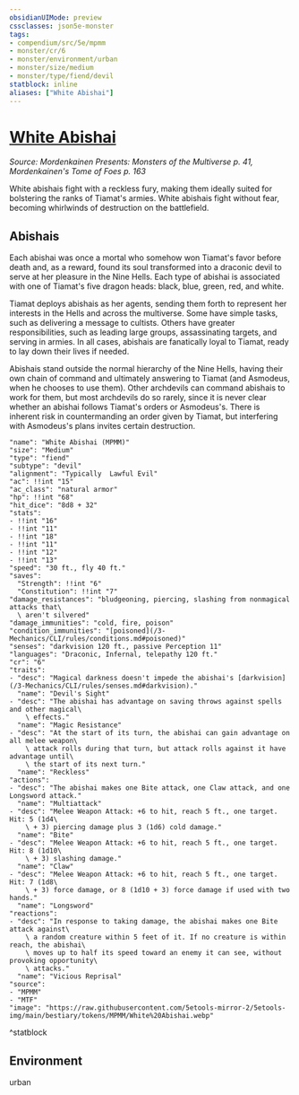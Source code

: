 ```yaml
---
obsidianUIMode: preview
cssclasses: json5e-monster
tags:
- compendium/src/5e/mpmm
- monster/cr/6
- monster/environment/urban
- monster/size/medium
- monster/type/fiend/devil
statblock: inline
aliases: ["White Abishai"]
---
```

# [White Abishai](3-Mechanics\CLI\bestiary\fiend/white-abishai-mpmm.md)
*Source: Mordenkainen Presents: Monsters of the Multiverse p. 41, Mordenkainen's Tome of Foes p. 163*  

White abishais fight with a reckless fury, making them ideally suited for bolstering the ranks of Tiamat's armies. White abishais fight without fear, becoming whirlwinds of destruction on the battlefield.

## Abishais

Each abishai was once a mortal who somehow won Tiamat's favor before death and, as a reward, found its soul transformed into a draconic devil to serve at her pleasure in the Nine Hells. Each type of abishai is associated with one of Tiamat's five dragon heads: black, blue, green, red, and white.

Tiamat deploys abishais as her agents, sending them forth to represent her interests in the Hells and across the multiverse. Some have simple tasks, such as delivering a message to cultists. Others have greater responsibilities, such as leading large groups, assassinating targets, and serving in armies. In all cases, abishais are fanatically loyal to Tiamat, ready to lay down their lives if needed.

Abishais stand outside the normal hierarchy of the Nine Hells, having their own chain of command and ultimately answering to Tiamat (and Asmodeus, when he chooses to use them). Other archdevils can command abishais to work for them, but most archdevils do so rarely, since it is never clear whether an abishai follows Tiamat's orders or Asmodeus's. There is inherent risk in countermanding an order given by Tiamat, but interfering with Asmodeus's plans invites certain destruction.

```statblock
"name": "White Abishai (MPMM)"
"size": "Medium"
"type": "fiend"
"subtype": "devil"
"alignment": "Typically  Lawful Evil"
"ac": !!int "15"
"ac_class": "natural armor"
"hp": !!int "68"
"hit_dice": "8d8 + 32"
"stats":
- !!int "16"
- !!int "11"
- !!int "18"
- !!int "11"
- !!int "12"
- !!int "13"
"speed": "30 ft., fly 40 ft."
"saves":
  "Strength": !!int "6"
  "Constitution": !!int "7"
"damage_resistances": "bludgeoning, piercing, slashing from nonmagical attacks that\
  \ aren't silvered"
"damage_immunities": "cold, fire, poison"
"condition_immunities": "[poisoned](/3-Mechanics/CLI/rules/conditions.md#poisoned)"
"senses": "darkvision 120 ft., passive Perception 11"
"languages": "Draconic, Infernal, telepathy 120 ft."
"cr": "6"
"traits":
- "desc": "Magical darkness doesn't impede the abishai's [darkvision](/3-Mechanics/CLI/rules/senses.md#darkvision)."
  "name": "Devil's Sight"
- "desc": "The abishai has advantage on saving throws against spells and other magical\
    \ effects."
  "name": "Magic Resistance"
- "desc": "At the start of its turn, the abishai can gain advantage on all melee weapon\
    \ attack rolls during that turn, but attack rolls against it have advantage until\
    \ the start of its next turn."
  "name": "Reckless"
"actions":
- "desc": "The abishai makes one Bite attack, one Claw attack, and one Longsword attack."
  "name": "Multiattack"
- "desc": "Melee Weapon Attack: +6 to hit, reach 5 ft., one target. Hit: 5 (1d4\
    \ + 3) piercing damage plus 3 (1d6) cold damage."
  "name": "Bite"
- "desc": "Melee Weapon Attack: +6 to hit, reach 5 ft., one target. Hit: 8 (1d10\
    \ + 3) slashing damage."
  "name": "Claw"
- "desc": "Melee Weapon Attack: +6 to hit, reach 5 ft., one target. Hit: 7 (1d8\
    \ + 3) force damage, or 8 (1d10 + 3) force damage if used with two hands."
  "name": "Longsword"
"reactions":
- "desc": "In response to taking damage, the abishai makes one Bite attack against\
    \ a random creature within 5 feet of it. If no creature is within reach, the abishai\
    \ moves up to half its speed toward an enemy it can see, without provoking opportunity\
    \ attacks."
  "name": "Vicious Reprisal"
"source":
- "MPMM"
- "MTF"
"image": "https://raw.githubusercontent.com/5etools-mirror-2/5etools-img/main/bestiary/tokens/MPMM/White%20Abishai.webp"
```
^statblock

## Environment

urban